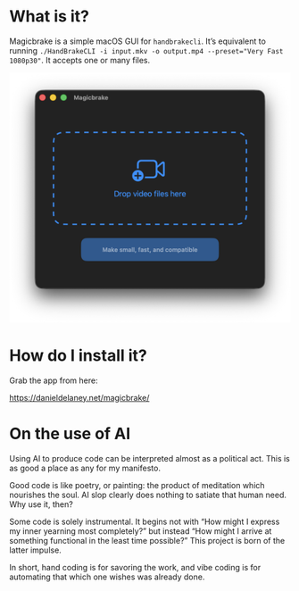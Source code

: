 # What is it?

Magicbrake is a simple macOS GUI for `handbrakecli`. It’s equivalent to running `./HandBrakeCLI -i input.mkv -o output.mp4 --preset="Very Fast 1080p30"`. It accepts one or many files.

![Magicbrake](docs/mb.png)

# How do I install it?

Grab the app from here:

https://danieldelaney.net/magicbrake/

# On the use of AI

Using AI to produce code can be interpreted almost as a political act. This is as good a place as any for my manifesto.

Good code is like poetry, or painting: the product of meditation which nourishes the soul. AI slop clearly does nothing to satiate that human need. Why use it, then?

Some code is solely instrumental. It begins not with “How might I express my inner yearning most completely?” but instead “How might I arrive at something functional in the least time possible?” This project is born of the latter impulse.

In short, hand coding is for savoring the work, and vibe coding is for automating that which one wishes was already done.
